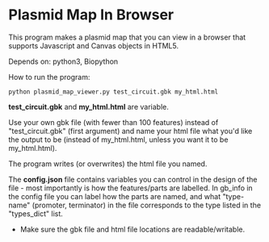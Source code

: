 # Plasmid Map In Browser

This program makes a plasmid map that you can view in a browser that supports Javascript and Canvas objects in HTML5.

Depends on: python3, Biopython

How to run the program:

```
python plasmid_map_viewer.py test_circuit.gbk my_html.html
```

**test_circuit.gbk** and **my_html.html** are variable.

Use your own gbk file (with fewer than 100 features) instead of "test_circuit.gbk" (first argument) and name your html file what you'd like the output to be (instead of my_html.html, unless you want it to be my_html.html).

The program writes (or overwrites) the html file you named.

The **config.json** file contains variables you can control in the design of the file - most importantly is how the features/parts are labelled.
In gb_info in the config file you can label how the parts are named, and what "type-name" (promoter, terminator) in the file corresponds to the type listed in the "types_dict" list.



* Make sure the gbk file and html file locations are readable/writable.









